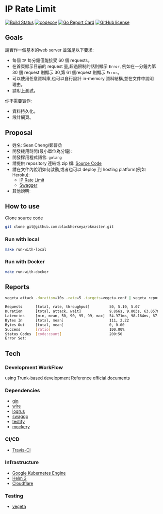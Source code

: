 # IP Rate Limit

[![Build Status](https://travis-ci.com/blackhorseya/ip-rate-limit.svg?branch=main)](https://travis-ci.com/blackhorseya/ip-rate-limit)
[![codecov](https://codecov.io/gh/blackhorseya/ip-rate-limit/branch/main/graph/badge.svg?token=0WF53W6ZWH)](https://codecov.io/gh/blackhorseya/ip-rate-limit)
[![Go Report Card](https://goreportcard.com/badge/github.com/blackhorseya/ip-rate-limit)](https://goreportcard.com/report/github.com/blackhorseya/ip-rate-limit)
[![GitHub license](https://img.shields.io/github/license/blackhorseya/ip-rate-limit)](https://github.com/blackhorseya/ip-rate-limit/blob/main/LICENSE)

## Goals

請實作一個基本的web server 並滿足以下要求:

- 每個 `IP` 每分鐘僅能接受 60 個 requests。
- 在首頁顯示目前的 request 量,超過限制的話則顯示 `Error`, 例如在一分鐘內第 30 個 request 則顯示 30,第 61 個request 則顯示 `Error`。
- 可以使用任意資料庫,也可以自行設計 in-memory 資料結構,並在文件中說明理由。
- 請附上測試。

你不需要實作:

- 資料持久化。
- 設計網頁。

## Proposal

- 姓名: Sean Cheng/鄭晉丞
- 開發耗用時間(最小單位為分鐘):
- 開發採用程式語言: `golang`
- 請提供 repository 連結或 zip 檔: [Source Code](https://github.com/blackhorseya/ip-rate-limit)
- 請在文件內說明如何啟動,或者也可以 deploy 到 hosting platform(例如 Heroku):
    - [IP Rate Limit](https://ip-rate-limit.seancheng.space/)
    - [Swagger](https://ip-rate-limit.seancheng.space/api/docs/index.html)
- 其他說明:

## How to use

Clone source code

```bash
git clone git@github.com:blackhorseya/okmaster.git
```

### Run with local

```bash
make run-with-local
```

### Run with Docker

```bash
make run-with-docker
```

## Reports

```bash
vegeta attack -duration=10s -rate=5 -targets=vegeta.conf | vegeta report

Requests      [total, rate, throughput]         50, 5.10, 5.07
Duration      [total, attack, wait]             9.866s, 9.803s, 63.057ms
Latencies     [min, mean, 50, 90, 95, 99, max]  54.971ms, 98.164ms, 67.556ms, 206.54ms, 267.183ms, 349.651ms, 349.651ms
Bytes In      [total, mean]                     111, 2.22
Bytes Out     [total, mean]                     0, 0.00
Success       [ratio]                           100.00%
Status Codes  [code:count]                      200:50  
Error Set:
```

## Tech

### Development WorkFlow

using [Trunk-based development](https://blog.seancheng.space/posts/what-is-trunk-based-development)
Reference [official documents](https://cloud.google.com/solutions/devops/devops-tech-trunk-based-development)

### Dependencies

- [gin](https://github.com/gin-gonic/gin)
- [wire](https://github.com/google/wire)
- [logrus](https://github.com/sirupsen/logrus)
- [swaggo](https://github.com/swaggo/swag)
- [testify](https://github.com/stretchr/testify)
- [mockery](https://github.com/vektra/mockery)

### CI/CD

- [Travis-CI](https://travis-ci.com/blackhorseya/ip-rate-limit)

### Infrastructure

- [Google Kubernetes Engine](https://cloud.google.com/kubernetes-engine?hl=zh-tw)
- [Helm 3](https://helm.sh/)
- [Cloudflare](https://www.cloudflare.com/zh-tw/)

### Testing

- [vegeta](https://github.com/tsenart/vegeta)
